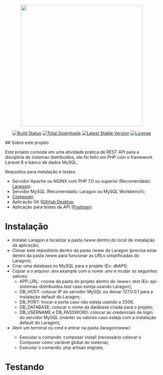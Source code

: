 <p align="center"><a href="https://laravel.com" target="_blank"><img src="https://raw.githubusercontent.com/laravel/art/master/logo-lockup/5%20SVG/2%20CMYK/1%20Full%20Color/laravel-logolockup-cmyk-red.svg" width="400"></a></p>

<p align="center">
<a href="https://travis-ci.org/laravel/framework"><img src="https://travis-ci.org/laravel/framework.svg" alt="Build Status"></a>
<a href="https://packagist.org/packages/laravel/framework"><img src="https://img.shields.io/packagist/dt/laravel/framework" alt="Total Downloads"></a>
<a href="https://packagist.org/packages/laravel/framework"><img src="https://img.shields.io/packagist/v/laravel/framework" alt="Latest Stable Version"></a>
<a href="https://packagist.org/packages/laravel/framework"><img src="https://img.shields.io/packagist/l/laravel/framework" alt="License"></a>
</p>
## Sobre este projeto

Este projeto consiste em uma atividade prática de REST API para a disciplina de sistemas distribuídos, ele foi feito em PHP com o framework Laravel 8 e banco de dados MySQL.

Requisitos para instalação e testes:
- Servidor Apache ou NGINX com PHP 7.0 ou superior (Recomendado: <a href="https://laragon.org/">Laragon</a>);
- Servidor MySQL (Recomendado: Laragon ou MySQL Workbench);
- <a href="https://getcomposer.org/">Composer</a>;
- Aplicação Git (<a href="https://desktop.github.com/">GitHub Desktop</a>
- Aplicação para testes de API (<a href="https://www.postman.com/">Postman</a>).

# Instalação

- Instalar Laragon e localizar a pasta /www dentro do local de instalação da aplicação;
- Clonar este repositório dentro da pasta /www do Laragon (precisa estar dentro da pasta /www para funcionar as URLs simplificadas do Laragon);
- Criar uma database no MySQL para o projeto (Ex: dbAPI);
- Copiar a o arquivo .env.example com o nome .env e mudar os seguintes valores:
    - APP_URL: <nome da pasta do projeto dentro do /www>.test (Ex: api-sistemas-distribuidos.test caso esteja usando Laragon);
    - DB_HOST: colocar IP do servidor MySQL ou deixar 127.0.0.1 para a instalação default do Laragon;
    - DB_PORT: trocar a porta caso não esteja usando a 3306;
    - DB_DATABASE: colocar o nome da database criada para o projeto;
    - DB_USERNAME e DB_PASSWORD: colocar as credenciais de login do servidor MySQL (manter os valores caso esteja com a instalação default do Laragon);
- Abrir um terminal ou cmd e entrar na pasta /laragon/www/<pasta do projeto>:
    - Executar o comando: composer install (necessário colocar o Composer como variável global do sistema);
    - Executar o comando: php artisan migrate;

# Testando

